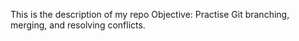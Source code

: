 This is the description of my repo
Objective: Practise Git branching, merging, and resolving conflicts.

